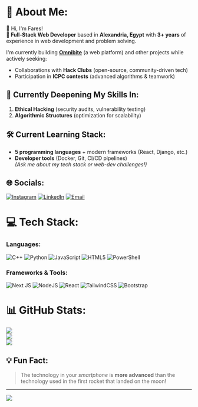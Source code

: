 # 💫 About Me:
👋 Hi, I'm Fares!  
**🚀 Full-Stack Web Developer** based in **Alexandria, Egypt** with **3+ years** of experience in web development and problem solving.  

I'm currently building **[Omnibite](https://github.com/kinghtmare/omnibite)** (a web platform) and other projects while actively seeking:  
- Collaborations with **Hack Clubs** (open-source, community-driven tech)  
- Participation in **ICPC contests** (advanced algorithms & teamwork)  

## 🌱 Currently Deepening My Skills In:
1. **Ethical Hacking** (security audits, vulnerability testing)  
2. **Algorithmic Structures** (optimization for scalability)  

## 🛠️ Current Learning Stack:
- **5 programming languages** + modern frameworks (React, Django, etc.)  
- **Developer tools** (Docker, Git, CI/CD pipelines)  
*(Ask me about my tech stack or web-dev challenges!)*  

## 🌐 Socials:
[![Instagram](https://img.shields.io/badge/Instagram-%23E4405F.svg?logo=Instagram&logoColor=white)](https://instagram.com/alpharizz1269) 
[![LinkedIn](https://img.shields.io/badge/LinkedIn-%230077B5.svg?logo=linkedin&logoColor=white)](https://linkedin.com/in/alfares-ahmed-804340356/) 
[![Email](https://img.shields.io/badge/Email-D14836?logo=gmail&logoColor=white)](mailto:alfaresahmed135@gmail.com)

# 💻 Tech Stack:
### Languages:
![C++](https://img.shields.io/badge/c++-%2300599C.svg?style=for-the-badge&logo=c%2B%2B&logoColor=white) 
![Python](https://img.shields.io/badge/python-3670A0?style=for-the-badge&logo=python&logoColor=ffdd54) 
![JavaScript](https://img.shields.io/badge/javascript-%23323330.svg?style=for-the-badge&logo=javascript&logoColor=%23F7DF1E) 
![HTML5](https://img.shields.io/badge/html5-%23E34F26.svg?style=for-the-badge&logo=html5&logoColor=white)
![PowerShell](https://img.shields.io/badge/PowerShell-%235391FE.svg?style=for-the-badge&logo=powershell&logoColor=white)

### Frameworks & Tools:
![Next JS](https://img.shields.io/badge/Next-black?style=for-the-badge&logo=next.js&logoColor=white) 
![NodeJS](https://img.shields.io/badge/node.js-6DA55F?style=for-the-badge&logo=node.js&logoColor=white) 
![React](https://img.shields.io/badge/react-%2320232a.svg?style=for-the-badge&logo=react&logoColor=%2361DAFB) 
![TailwindCSS](https://img.shields.io/badge/tailwindcss-%2338B2AC.svg?style=for-the-badge&logo=tailwind-css&logoColor=white) 
![Bootstrap](https://img.shields.io/badge/bootstrap-%238511FA.svg?style=for-the-badge&logo=bootstrap&logoColor=white)

# 📊 GitHub Stats:
![](https://github-readme-stats.vercel.app/api?username=kinghtmare&theme=radical&hide_border=false&include_all_commits=true&count_private=false)<br/>
![](https://github-readme-streak-stats.herokuapp.com/?user=kinghtmare&theme=radical&hide_border=false)<br/>
![](https://github-readme-stats.vercel.app/api/top-langs/?username=kinghtmare&theme=radical&hide_border=false&include_all_commits=true&count_private=false&layout=compact)

## 💡 Fun Fact:
> The technology in your *smartphone* is **more advanced** than the technology used in the first rocket that landed on the moon!

---
[![](https://visitcount.itsvg.in/api?id=kinghtmare&icon=3&color=0)](https://visitcount.itsvg.in)
<!-- Proudly created with GPRM ( https://gprm.itsvg.in ) -->

